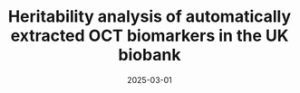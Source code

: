---
title: "Heritability analysis of automatically extracted OCT biomarkers in the UK biobank"
collection: publications
permalink: /publication/preprint-oct
excerpt: ''
date: 2025-03-01
venue: ''
paperurl: ''
citation: ''
category: preprints
---